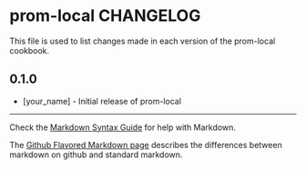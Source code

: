 prom-local CHANGELOG
====================

This file is used to list changes made in each version of the prom-local cookbook.

0.1.0
-----
- [your_name] - Initial release of prom-local

- - -
Check the [Markdown Syntax Guide](http://daringfireball.net/projects/markdown/syntax) for help with Markdown.

The [Github Flavored Markdown page](http://github.github.com/github-flavored-markdown/) describes the differences between markdown on github and standard markdown.
